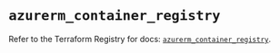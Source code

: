 # `azurerm_container_registry`

Refer to the Terraform Registry for docs: [`azurerm_container_registry`](https://registry.terraform.io/providers/hashicorp/azurerm/4.20.0/docs/resources/container_registry).
